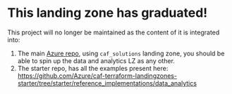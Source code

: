# This landing zone has graduated! 

This project will no longer be maintained as the content of it is integrated into:
1. The main [Azure repo](https://github.com/Azure/caf-terraform-landingzones), using ```caf_solutions``` landing zone, you should be able to spin up the data and analytics LZ as any other.
2. The starter repo, has all the examples present here: https://github.com/Azure/caf-terraform-landingzones-starter/tree/starter/reference_implementations/data_analytics 
